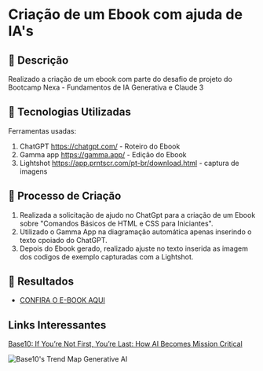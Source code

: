 
# Criação de um Ebook com ajuda de IA's

## 📒 Descrição
Realizado a criação de um ebook com parte do desafio de projeto do Bootcamp Nexa - Fundamentos de IA Generativa e Claude 3 

## 🤖 Tecnologias Utilizadas
Ferramentas usadas:

1) ChatGPT https://chatgpt.com/ - Roteiro do Ebook
2) Gamma app https://gamma.app/  - Edição do Ebook
3) Lightshot https://app.prntscr.com/pt-br/download.html - captura de imagens 
   
## 🧐 Processo de Criação
1) Realizada a solicitação de ajudo no ChatGpt para a criação de um Ebook sobre "Comandos Básicos de HTML e CSS para Iniciantes".
2) Utilizado o Gamma App na diagramação automática apenas inserindo o texto cpoiado do ChatGPT.
3) Depois do Ebook gerado, realizado ajuste no texto inserida as imagem dos codigos de exemplo capturadas com a Lightshot.

## 🚀 Resultados

- [CONFIRA O E-BOOK AQUI](/exemplos/E-BOOK.md)



## Links Interessantes

[Base10: If You’re Not First, You’re Last: How AI Becomes Mission Critical](https://base10.vc/post/generative-ai-mission-critical/)

![Base10's Trend Map Generative AI](https://github.com/digitalinnovationone/lab-natty-or-not/assets/730492/f4df26e8-f8f7-4419-8252-c69d73ea930c)
